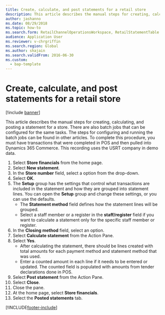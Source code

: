 ```yaml
--- 
title: Create, calculate, and post statements for a retail store
description: This article describes the manual steps for creating, calculating, and posting a statement for a store. 
author: jashanno
ms.date: 08/29/2018
ms.topic: how-to 
ms.search.form: RetailChannelOperationsWorkspace, RetailStatementTable   
audience: Application User 
ms.reviewer: v-chrgriffin
ms.search.region: Global
ms.author: shajain
ms.search.validFrom: 2016-06-30 
ms.custom: 
  - bap-template
---
```

# Create, calculate, and post statements for a retail store

[!include [banner](../includes/banner.md)]

This article describes the manual steps for creating, calculating, and posting a statement for a store. There are also batch jobs that can be configured for the same tasks. The steps for configuring and running the batch jobs can be found in other articles. To complete this procedure, you must have transactions that were completed in POS and then pulled into Dynamics 365 Commerce. This recording uses the USRT company in demo data.

1. Select **Store financials** from the home page.
2. Select **New statement**.
3. In the **Store number** field, select a option from the drop-down.
4. Select **OK**.
5. The **Setup** group has the settings that control what transactions are included in the statement and how they are grouped into statement lines. You can open the **Setup** group and change these settings, or you can use the defaults.  
    - The **Statement method** field defines how the statement lines will be grouped.  
    - Select a staff member or a register in the **staff/register** field if you want to calculate a statement only for the specific staff member or register.  
6. In the **Closing method** field, select an option.
7. Select **Calculate statement** from the Action Pane.
8. Select **Yes**.
    - After calculating the statement, there should be lines created with total amounts for each payment method and statement method that was used.  
    - Enter a counted amount in each line if it needs to be entered or updated. The counted field is populated with amounts from tender declarations done in POS.  
9. Select **Post statement** from the Action Pane.
10. Select **Close**.
11. Close the pane.
12. At the home page, select **Store financials**.
13. Select the **Posted statements** tab.



[!INCLUDE[footer-include](../../includes/footer-banner.md)]
